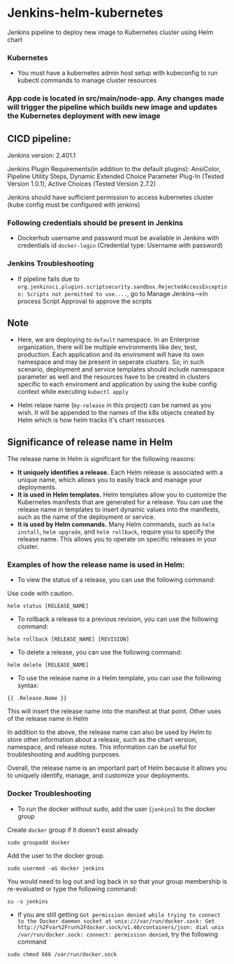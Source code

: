 # Jenkins-helm-kubernetes

Jenkins pipeline to deploy new image to Kubernetes cluster using Helm chart

### Kubernetes 

* You must have a kubernetes admin host setup with kubeconfig to run kubectl commands to manage cluster resources

### App code is located in src/main/node-app. Any changes made will trigger the pipeline which builds new image and updates the Kubernetes deployment with new image

## CICD pipeline:

Jenkins version: 2.401.1

Jenkins Plugin Requirements(in addition to the default plugins): AnsiColor, Pipeline Utility Steps, Dynamic Extended Choice Parameter Plug-In (Tested Version 1.0.1), Active Choices (Tested Version 2.7.2)

Jenkins should have sufficient permission to access kubernetes cluster (kube config must be configured with jenkins)

### Following credentials should be present in Jenkins

* Dockerhub username and password must be available in Jenkins with credentials id `docker-login` (Credential type: Username with password)

### Jenkins Troubleshooting

* If pipeline fails due to `org.jenkinsci.plugins.scriptsecurity.sandbox.RejectedAccessException: Scripts not permitted to use....`, go to Manage Jenkins-->In process Script Approval to approve the scripts 


## Note
* Here, we are deploying to `default` namespace. In an Enterprise organization, there will be multiple environments like dev, test, production. Each application and its enviroment will have its own namespace and may be present in seperate clusters. So, in such scenario, deployment and service templates should include namespace parameter as well and the resources have to be created in clusters specific to each enviroment and application by using the kube config context while executing `kubectl apply`

* Helm relase name (`my-release` in this project) can be named as you wish. It will be appended to the names of the k8s objects created by Helm which is how helm tracks it's chart resources

## Significance of release name in Helm

The release name in Helm is significant for the following reasons:

* **It uniquely identifies a release.** Each Helm release is associated with a unique name, which allows you to easily track and manage your deployments.
* **It is used in Helm templates.** Helm templates allow you to customize the Kubernetes manifests that are generated for a release. You can use the release name in templates to insert dynamic values into the manifests, such as the name of the deployment or service.
* **It is used by Helm commands.** Many Helm commands, such as `helm install`, `helm upgrade`, and `helm rollback`, require you to specify the release name. This allows you to operate on specific releases in your cluster.

### Examples of how the release name is used in Helm:

* To view the status of a release, you can use the following command:

Use code with caution.

`helm status [RELEASE_NAME]`


* To rollback a release to a previous revision, you can use the following command:

`helm rollback [RELEASE_NAME] [REVISION]`


* To delete a release, you can use the following command:

`helm delete [RELEASE_NAME]`


* To use the release name in a Helm template, you can use the following syntax:

`{{ .Release.Name }}`

This will insert the release name into the manifest at that point.
Other uses of the release name in Helm

In addition to the above, the release name can also be used by Helm to store other information about a release, such as the chart version, namespace, and release notes. This information can be useful for troubleshooting and auditing purposes.

Overall, the release name is an important part of Helm because it allows you to uniquely identify, manage, and customize your deployments.

### Docker Troubleshooting

* To run the docker without sudo, add the user (`jenkins`) to the docker group

Create `docker` group if it doesn't exist already

`sudo groupadd docker`

Add the user to the docker group.

`sudo usermod -aG docker jenkins`

You would need to log out and log back in so that your group membership is re-evaluated or type the following command:

`su -s jenkins`

* If you are still getting `Got permission denied while trying to connect to the Docker daemon socket at unix:///var/run/docker.sock: Get http://%2Fvar%2Frun%2Fdocker.sock/v1.40/containers/json: dial unix /var/run/docker.sock: connect: permission denied`, try the following command

`sudo chmod 666 /var/run/docker.sock`
